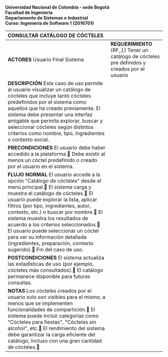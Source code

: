   
**Universidad Nacional de Colombia \- sede Bogotá**  
**Facultad de Ingeniería**  
**Departamento de Sistemas e Industrial**  
**Curso:  Ingeniería de Software 1 (2016701)**

| CONSULTAR CATÁLOGO DE CÓCTELES |  |
| :---- | :---- |
| **ACTORES** Usuario Final Sistema | **REQUERIMIENTO** (RF\_1) Tener un catálogo de cócteles pre definidos y creados por el usuario  |
| **DESCRIPCIÓN** Este caso de uso permite al usuario visualizar un catálogo de cócteles que incluye tanto cócteles predefinidos por el sistema como aquellos que ha creado previamente. El sistema debe presentar una interfaz amigable que permita explorar, buscar y seleccionar cócteles según distintos criterios como nombre, tipo, ingredientes o contexto social. |  |
| **PRECONDICIONES** El usuario debe haber accedido a la plataforma. Debe existir al menos un cóctel predefinido o creado por el usuario en el sistema. |  |
| **FLUJO NORMAL** El usuario accede a la opción "Catálogo de cócteles" desde el menú principal. El sistema carga y muestra el catálogo de cócteles. El usuario puede explorar la lista, aplicar filtros (por tipo, ingredientes, autor, contexto, etc.) o buscar por nombre. El sistema muestra los resultados de acuerdo a los criterios seleccionados. El usuario puede seleccionar un cóctel para ver su información detallada (ingredientes, preparación, contexto sugerido). Fin del caso de uso. |  |
| **POSTCONDICIONES** El sistema actualiza las estadísticas de uso (por ejemplo, cócteles más consultados). El catálogo permanece disponible para futuras consultas.  |  |
| **NOTAS** Los cócteles creados por el usuario solo son visibles para el mismo, a menos que se implementen funcionalidades de compartición. El sistema puede incluir categorías como "Cócteles para fiestas", "Cócteles sin alcohol", etc. El rendimiento del sistema debe garantizar la carga eficiente del catálogo, incluso con una gran cantidad de cócteles.  |  |

